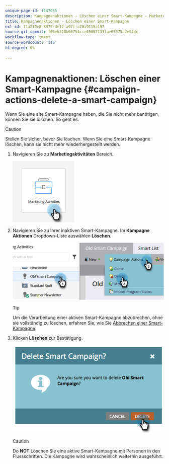```yaml
---
unique-page-id: 1147055
description: Kampagnenaktionen - Löschen einer Smart-Kampagne - Marketo-Dokumente - Produktdokumentation
title: Kampagnenaktionen - Löschen einer Smart-Kampagne
exl-id: 11a210c8-3375-4e12-a97f-a70a9115a197
source-git-commit: f03eb310b66754cce65687133fae63375d2e54dc
workflow-type: tm+mt
source-wordcount: '116'
ht-degree: 0%

---
```


# Kampagnenaktionen: Löschen einer Smart-Kampagne {#campaign-actions-delete-a-smart-campaign}

Wenn Sie eine alte Smart-Kampagne haben, die Sie nicht mehr benötigen, können Sie sie löschen. So geht es.

>[!CAUTION]
>
>Stellen Sie sicher, bevor Sie löschen. Wenn Sie eine Smart-Kampagne löschen, kann sie nicht mehr wiederhergestellt werden.

1. Navigieren Sie zu **Marketingaktivitäten** Bereich.

   ![](assets/campaign-actions-delete-a-smart-campaign-1.png)

1. Navigieren Sie zu Ihrer inaktiven Smart-Kampagne. Im **Kampagne** **Aktionen** Dropdown-Liste auswählen **Löschen**.

   ![](assets/campaign-actions-delete-a-smart-campaign-2.png)

   >[!TIP]
   >
   >Um die Verarbeitung einer aktiven Smart-Kampagne abzubrechen, ohne sie vollständig zu löschen, erfahren Sie, wie Sie [Abbrechen einer Smart-Kampagne](/help/marketo/product-docs/core-marketo-concepts/smart-campaigns/using-smart-campaigns/abort-a-smart-campaign.md).

1. Klicken **Löschen** zur Bestätigung.

   ![](assets/campaign-actions-delete-a-smart-campaign-3.png)

   >[!CAUTION]
   >
   >Do **NOT** Löschen Sie eine aktive Smart-Kampagne mit Personen in den Flussschritten. Die Kampagne wird wahrscheinlich weiterhin ausgeführt.

